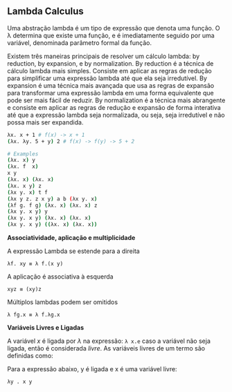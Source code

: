 ## Lambda Calculus

Uma abstração lambda é um tipo de expressão que denota uma função. O λ determina que existe uma função, e é imediatamente seguido por uma variável, denominada parâmetro formal da função.

Existem três maneiras principais de resolver um cálculo lambda: by reduction, by expansion, e by normalization. By reduction é a técnica de cálculo lambda mais simples. Consiste em aplicar as regras de redução para simplificar uma expressão lambda até que ela seja irredutível. By expansion é uma técnica mais avançada que usa as regras de expansão para transformar uma expressão lambda em uma forma equivalente que pode ser mais fácil de reduzir. By normalization é a técnica mais abrangente e consiste em aplicar as regras de redução e expansão de forma interativa até que a expressão lambda seja normalizada, ou seja, seja irredutível e não possa mais ser expandida.

```bash
λx. x + 1 # f(x) -> x + 1
(λx. λy. 5 + y) 2 # f(x) -> f(y) -> 5 + 2

# Examples
(λx. x) y
(λx. f  x)
x y
(λx. x) (λx. x)
(λx. x y) z
(λx y. x) t f
(λx y z. z x y) a b (λx y. x)
(λf g. f g) (λx. x) (λx. x) z
(λx y. x y) y
(λx y. x y) (λx. x) (λx. x)
(λx y. x y) ((λx. x) (λx. x))
```

**Associatividade, aplicação e multiplicidade**

A expressão Lambda se estende para a direita
```
λf. xy ≡ λ f.(x y)
```

A aplicação é associativa à esquerda 
```
xyz ≡ (xy)z
```

Múltiplos lambdas podem ser omitidos 
```
λ fg.x ≡ λ f.λg.x
```
 
**Variáveis Livres e Ligadas**

A variável *x* é ligada por *λ* na expressão: `λ x.e` caso a variável não seja ligada, então é considerada *livre*. As variáveis livres de um termo são definidas como:

<!-- ![livre-atada](lambda-livre-atada.png) -->

Para a expressão abaixo, y é ligada e x é uma variável livre:

```
λy . x y
```